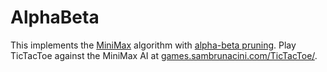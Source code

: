 # AlphaBeta
This implements the [MiniMax](https://en.wikipedia.org/wiki/Minimax) algorithm with [alpha-beta pruning](https://en.wikipedia.org/wiki/Alpha%E2%80%93beta_pruning).
Play TicTacToe against the MiniMax AI at [games.sambrunacini.com/TicTacToe/](games.sambrunacini.com/TicTacToe/).
